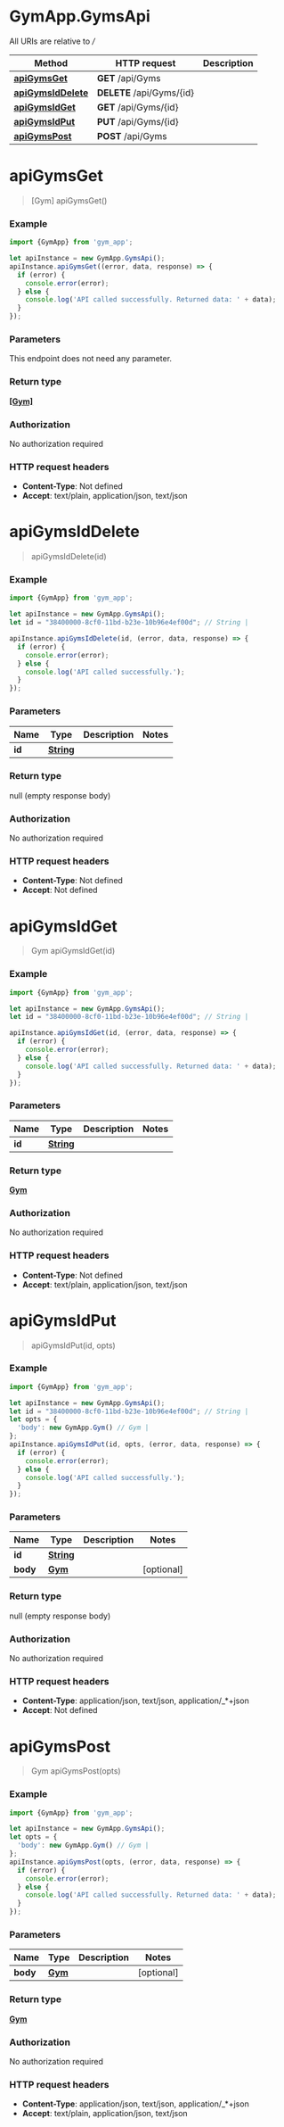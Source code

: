 # GymApp.GymsApi

All URIs are relative to */*

Method | HTTP request | Description
------------- | ------------- | -------------
[**apiGymsGet**](GymsApi.md#apiGymsGet) | **GET** /api/Gyms | 
[**apiGymsIdDelete**](GymsApi.md#apiGymsIdDelete) | **DELETE** /api/Gyms/{id} | 
[**apiGymsIdGet**](GymsApi.md#apiGymsIdGet) | **GET** /api/Gyms/{id} | 
[**apiGymsIdPut**](GymsApi.md#apiGymsIdPut) | **PUT** /api/Gyms/{id} | 
[**apiGymsPost**](GymsApi.md#apiGymsPost) | **POST** /api/Gyms | 

<a name="apiGymsGet"></a>
# **apiGymsGet**
> [Gym] apiGymsGet()



### Example
```javascript
import {GymApp} from 'gym_app';

let apiInstance = new GymApp.GymsApi();
apiInstance.apiGymsGet((error, data, response) => {
  if (error) {
    console.error(error);
  } else {
    console.log('API called successfully. Returned data: ' + data);
  }
});
```

### Parameters
This endpoint does not need any parameter.

### Return type

[**[Gym]**](Gym.md)

### Authorization

No authorization required

### HTTP request headers

 - **Content-Type**: Not defined
 - **Accept**: text/plain, application/json, text/json

<a name="apiGymsIdDelete"></a>
# **apiGymsIdDelete**
> apiGymsIdDelete(id)



### Example
```javascript
import {GymApp} from 'gym_app';

let apiInstance = new GymApp.GymsApi();
let id = "38400000-8cf0-11bd-b23e-10b96e4ef00d"; // String | 

apiInstance.apiGymsIdDelete(id, (error, data, response) => {
  if (error) {
    console.error(error);
  } else {
    console.log('API called successfully.');
  }
});
```

### Parameters

Name | Type | Description  | Notes
------------- | ------------- | ------------- | -------------
 **id** | [**String**](.md)|  | 

### Return type

null (empty response body)

### Authorization

No authorization required

### HTTP request headers

 - **Content-Type**: Not defined
 - **Accept**: Not defined

<a name="apiGymsIdGet"></a>
# **apiGymsIdGet**
> Gym apiGymsIdGet(id)



### Example
```javascript
import {GymApp} from 'gym_app';

let apiInstance = new GymApp.GymsApi();
let id = "38400000-8cf0-11bd-b23e-10b96e4ef00d"; // String | 

apiInstance.apiGymsIdGet(id, (error, data, response) => {
  if (error) {
    console.error(error);
  } else {
    console.log('API called successfully. Returned data: ' + data);
  }
});
```

### Parameters

Name | Type | Description  | Notes
------------- | ------------- | ------------- | -------------
 **id** | [**String**](.md)|  | 

### Return type

[**Gym**](Gym.md)

### Authorization

No authorization required

### HTTP request headers

 - **Content-Type**: Not defined
 - **Accept**: text/plain, application/json, text/json

<a name="apiGymsIdPut"></a>
# **apiGymsIdPut**
> apiGymsIdPut(id, opts)



### Example
```javascript
import {GymApp} from 'gym_app';

let apiInstance = new GymApp.GymsApi();
let id = "38400000-8cf0-11bd-b23e-10b96e4ef00d"; // String | 
let opts = { 
  'body': new GymApp.Gym() // Gym | 
};
apiInstance.apiGymsIdPut(id, opts, (error, data, response) => {
  if (error) {
    console.error(error);
  } else {
    console.log('API called successfully.');
  }
});
```

### Parameters

Name | Type | Description  | Notes
------------- | ------------- | ------------- | -------------
 **id** | [**String**](.md)|  | 
 **body** | [**Gym**](Gym.md)|  | [optional] 

### Return type

null (empty response body)

### Authorization

No authorization required

### HTTP request headers

 - **Content-Type**: application/json, text/json, application/_*+json
 - **Accept**: Not defined

<a name="apiGymsPost"></a>
# **apiGymsPost**
> Gym apiGymsPost(opts)



### Example
```javascript
import {GymApp} from 'gym_app';

let apiInstance = new GymApp.GymsApi();
let opts = { 
  'body': new GymApp.Gym() // Gym | 
};
apiInstance.apiGymsPost(opts, (error, data, response) => {
  if (error) {
    console.error(error);
  } else {
    console.log('API called successfully. Returned data: ' + data);
  }
});
```

### Parameters

Name | Type | Description  | Notes
------------- | ------------- | ------------- | -------------
 **body** | [**Gym**](Gym.md)|  | [optional] 

### Return type

[**Gym**](Gym.md)

### Authorization

No authorization required

### HTTP request headers

 - **Content-Type**: application/json, text/json, application/_*+json
 - **Accept**: text/plain, application/json, text/json


